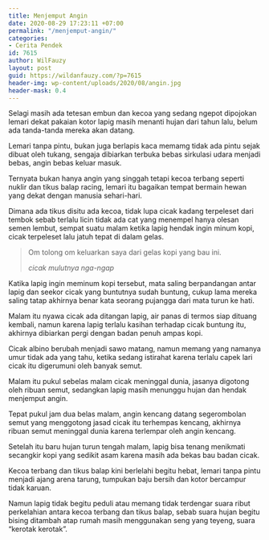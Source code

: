 ```yaml
---
title: Menjemput Angin
date: 2020-08-29 17:23:11 +07:00
permalink: "/menjemput-angin/"
categories:
- Cerita Pendek
id: 7615
author: WilFauzy
layout: post
guid: https://wildanfauzy.com/?p=7615
header-img: wp-content/uploads/2020/08/angin.jpg
header-mask: 0.4
---
```


Selagi masih ada tetesan embun dan kecoa yang sedang ngepot dipojokan lemari dekat pakaian kotor lapig masih menanti hujan dari tahun lalu, belum ada tanda-tanda mereka akan datang.

Lemari tanpa pintu, bukan juga berlapis kaca memamg tidak ada pintu sejak dibuat oleh tukang, sengaja dibiarkan terbuka bebas sirkulasi udara menjadi bebas, angin bebas keluar masuk.

Ternyata bukan hanya angin yang singgah tetapi kecoa terbang seperti nuklir dan tikus balap racing, lemari itu bagaikan tempat bermain hewan yang dekat dengan manusia sehari-hari.

Dimana ada tikus disitu ada kecoa, tidak lupa cicak kadang terpeleset dari tembok sebab terlalu licin tidak ada cat yang menempel hanya olesan semen lembut, sempat suatu malam ketika lapig hendak ingin minum kopi, cicak terpeleset lalu jatuh tepat di dalam gelas.

<blockquote class="wp-block-quote">
  <p>
    Om tolong om keluarkan saya dari gelas kopi yang bau ini.
  </p>
  
  <cite>cicak mulutnya nga-ngap</cite>
</blockquote>

Katika lapig ingin meminum kopi tersebut, mata saling berpandangan antar lapig dan seekor cicak yang buntutnya sudah buntung, cukup lama mereka saling tatap akhirnya benar kata seorang pujangga dari mata turun ke hati.

Malam itu nyawa cicak ada ditangan lapig, air panas di termos siap dituang kembali, namun karena lapig terlalu kasihan terhadap cicak buntung itu, akhirnya dibiarkan pergi dengan badan penuh ampas kopi.

Cicak albino berubah menjadi sawo matang, namun memang yang namanya umur tidak ada yang tahu, ketika sedang istirahat karena terlalu capek lari cicak itu digerumuni oleh banyak semut.

Malam itu pukul sebelas malam cicak meninggal dunia, jasanya digotong oleh ribuan semut, sedangkan lapig masih menunggu hujan dan hendak menjemput angin.

Tepat pukul jam dua belas malam, angin kencang datang segerombolan semut yang menggotong jasad cicak itu terhempas kencang, akhirnya ribuan semut meninggal dunia karena terlempar oleh angin kencang.

Setelah itu baru hujan turun tengah malam, lapig bisa tenang menikmati secangkir kopi yang sedikit asam karena masih ada bekas bau badan cicak.

Kecoa terbang dan tikus balap kini berlelahi begitu hebat, lemari tanpa pintu menjadi ajang arena tarung, tumpukan baju bersih dan kotor bercampur tidak karuan.

Namun lapig tidak begitu peduli atau memang tidak terdengar suara ribut perkelahian antara kecoa terbang dan tikus balap, sebab suara hujan begitu bising ditambah atap rumah masih menggunakan seng yang teyeng, suara &#8220;kerotak kerotak&#8221;.